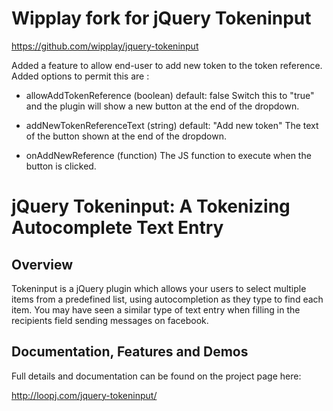 Wipplay fork for jQuery Tokeninput
==================================
https://github.com/wipplay/jquery-tokeninput

Added a feature to allow end-user to add new token to the token reference.
Added options to permit this are :

* allowAddTokenReference (boolean) 
  default: false
  Switch this to "true" and the plugin will show a new button at the end of 
  the dropdown.  

* addNewTokenReferenceText (string)
  default: "Add new token"
  The text of the button shown at the end of the dropdown.
  
* onAddNewReference (function)
  The JS function to execute when the button is clicked.


jQuery Tokeninput: A Tokenizing Autocomplete Text Entry
=======================================================

Overview
--------
Tokeninput is a jQuery plugin which allows your users to select multiple items from a predefined list, using autocompletion as they type to find each item. You may have seen a similar type of text entry when filling in the recipients field sending messages on facebook.

Documentation, Features and Demos
---------------------------------
Full details and documentation can be found on the project page here:

<http://loopj.com/jquery-tokeninput/>